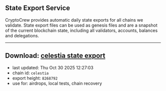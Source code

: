 ## State Export Service
CryptoCrew provides automatic daily state exports for all chains we validate. State export files can be used as genesis files and are a snapshot of the current blockchain state, including all validators, accounts, balances and delegations.

---
**Download: [celestia state export](https://dl-eu2.ccvalidators.com/SERVICE/celestia/celestia_export_8268792.json)**
---

- last updated: Thu Oct 30 2025 12:27:03
- chain id: `celestia`
- export height: `8268792`
- use for: airdrops, local tests, chain recovery
